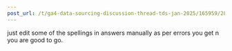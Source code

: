 ```yaml
---
post_url: /t/ga4-data-sourcing-discussion-thread-tds-jan-2025/165959/283
---
```

just edit some of the spellings in answers manually as per errors you get n you are good to go.